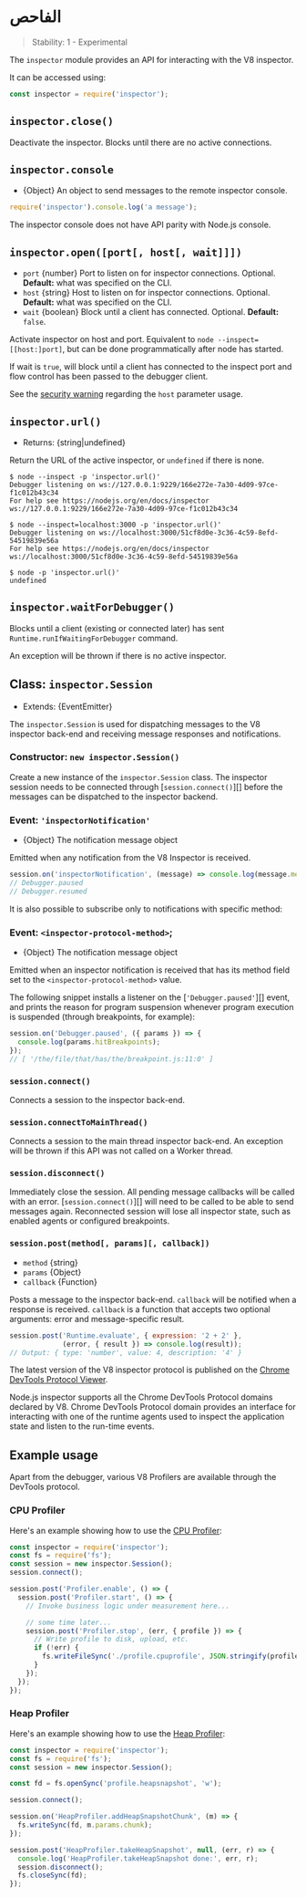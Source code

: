 # الفاحص

<!--introduced_in=v8.0.0-->

> Stability: 1 - Experimental

The `inspector` module provides an API for interacting with the V8 inspector.

It can be accessed using:

```js
const inspector = require('inspector');
```

## `inspector.close()`

Deactivate the inspector. Blocks until there are no active connections.

## `inspector.console`

* {Object} An object to send messages to the remote inspector console.

```js
require('inspector').console.log('a message');
```

The inspector console does not have API parity with Node.js console.

## `inspector.open([port[, host[, wait]]])`

* `port` {number} Port to listen on for inspector connections. Optional. **Default:** what was specified on the CLI.
* `host` {string} Host to listen on for inspector connections. Optional. **Default:** what was specified on the CLI.
* `wait` {boolean} Block until a client has connected. Optional. **Default:** `false`.

Activate inspector on host and port. Equivalent to `node
--inspect=[[host:]port]`, but can be done programmatically after node has started.

If wait is `true`, will block until a client has connected to the inspect port and flow control has been passed to the debugger client.

See the [security warning](cli.html#inspector_security) regarding the `host` parameter usage.

## `inspector.url()`

* Returns: {string|undefined}

Return the URL of the active inspector, or `undefined` if there is none.

```console
$ node --inspect -p 'inspector.url()'
Debugger listening on ws://127.0.0.1:9229/166e272e-7a30-4d09-97ce-f1c012b43c34
For help see https://nodejs.org/en/docs/inspector
ws://127.0.0.1:9229/166e272e-7a30-4d09-97ce-f1c012b43c34

$ node --inspect=localhost:3000 -p 'inspector.url()'
Debugger listening on ws://localhost:3000/51cf8d0e-3c36-4c59-8efd-54519839e56a
For help see https://nodejs.org/en/docs/inspector
ws://localhost:3000/51cf8d0e-3c36-4c59-8efd-54519839e56a

$ node -p 'inspector.url()'
undefined
```

## `inspector.waitForDebugger()`
<!-- YAML
added: v12.7.0
-->

Blocks until a client (existing or connected later) has sent `Runtime.runIfWaitingForDebugger` command.

An exception will be thrown if there is no active inspector.

## Class: `inspector.Session`

* Extends: {EventEmitter}

The `inspector.Session` is used for dispatching messages to the V8 inspector back-end and receiving message responses and notifications.

### Constructor: `new inspector.Session()`
<!-- YAML
added: v8.0.0
-->

Create a new instance of the `inspector.Session` class. The inspector session needs to be connected through [`session.connect()`][] before the messages can be dispatched to the inspector backend.

### Event: `'inspectorNotification'`
<!-- YAML
added: v8.0.0
-->

* {Object} The notification message object

Emitted when any notification from the V8 Inspector is received.

```js
session.on('inspectorNotification', (message) => console.log(message.method));
// Debugger.paused
// Debugger.resumed
```

It is also possible to subscribe only to notifications with specific method:

### Event: `<inspector-protocol-method>`;
<!-- YAML
added: v8.0.0
-->

* {Object} The notification message object

Emitted when an inspector notification is received that has its method field set to the `<inspector-protocol-method>` value.

The following snippet installs a listener on the [`'Debugger.paused'`][] event, and prints the reason for program suspension whenever program execution is suspended (through breakpoints, for example):

```js
session.on('Debugger.paused', ({ params }) => {
  console.log(params.hitBreakpoints);
});
// [ '/the/file/that/has/the/breakpoint.js:11:0' ]
```

### `session.connect()`
<!-- YAML
added: v8.0.0
-->

Connects a session to the inspector back-end.

### `session.connectToMainThread()`
<!-- YAML
added: v12.11.0
-->

Connects a session to the main thread inspector back-end. An exception will be thrown if this API was not called on a Worker thread.

### `session.disconnect()`
<!-- YAML
added: v8.0.0
-->

Immediately close the session. All pending message callbacks will be called with an error. [`session.connect()`][] will need to be called to be able to send messages again. Reconnected session will lose all inspector state, such as enabled agents or configured breakpoints.

### `session.post(method[, params][, callback])`
<!-- YAML
added: v8.0.0
-->

* `method` {string}
* `params` {Object}
* `callback` {Function}

Posts a message to the inspector back-end. `callback` will be notified when a response is received. `callback` is a function that accepts two optional arguments: error and message-specific result.

```js
session.post('Runtime.evaluate', { expression: '2 + 2' },
             (error, { result }) => console.log(result));
// Output: { type: 'number', value: 4, description: '4' }
```

The latest version of the V8 inspector protocol is published on the [Chrome DevTools Protocol Viewer](https://chromedevtools.github.io/devtools-protocol/v8/).

Node.js inspector supports all the Chrome DevTools Protocol domains declared by V8. Chrome DevTools Protocol domain provides an interface for interacting with one of the runtime agents used to inspect the application state and listen to the run-time events.

## Example usage

Apart from the debugger, various V8 Profilers are available through the DevTools protocol.

### CPU Profiler

Here's an example showing how to use the [CPU Profiler](https://chromedevtools.github.io/devtools-protocol/v8/Profiler):

```js
const inspector = require('inspector');
const fs = require('fs');
const session = new inspector.Session();
session.connect();

session.post('Profiler.enable', () => {
  session.post('Profiler.start', () => {
    // Invoke business logic under measurement here...

    // some time later...
    session.post('Profiler.stop', (err, { profile }) => {
      // Write profile to disk, upload, etc.
      if (!err) {
        fs.writeFileSync('./profile.cpuprofile', JSON.stringify(profile));
      }
    });
  });
});
```

### Heap Profiler

Here's an example showing how to use the [Heap Profiler](https://chromedevtools.github.io/devtools-protocol/v8/HeapProfiler):

```js
const inspector = require('inspector');
const fs = require('fs');
const session = new inspector.Session();

const fd = fs.openSync('profile.heapsnapshot', 'w');

session.connect();

session.on('HeapProfiler.addHeapSnapshotChunk', (m) => {
  fs.writeSync(fd, m.params.chunk);
});

session.post('HeapProfiler.takeHeapSnapshot', null, (err, r) => {
  console.log('HeapProfiler.takeHeapSnapshot done:', err, r);
  session.disconnect();
  fs.closeSync(fd);
});
```
